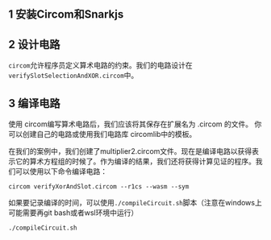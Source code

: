 ## 1 安装Circom和Snarkjs

## 2 设计电路

`circom`允许程序员定义算术电路的约束。我们的电路设计在`verifySlotSelectionAndXOR.circom`中。

## 3 编译电路

使用 circom编写算术电路后，我们应该将其保存在扩展名为 .circom 的文件。 你可以创建自己的电路或使用我们电路库 circomlib中的模板。

在我们的案例中，我们创建了multiplier2.circom文件。现在是编译电路以获得表示它的算术方程组的时候了。作为编译的结果，我们还将获得计算见证的程序。我们可以使用以下命令编译电路：

```
circom verifyXorAndSlot.circom --r1cs --wasm --sym
```

如果要记录编译的时间，可以使用`./compileCircuit.sh`脚本（注意在windows上可能需要再git bash或者wsl环境中运行）
```
./compileCircuit.sh
```